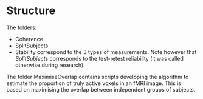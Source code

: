 # Structure

The folders:
* Coherence
* SplitSubjects
* Stability
correspond to the 3 types of measurements. 
Note however that _SplitSubjects_ corresponds to the test-retest reliability (it was called
otherwise during research).

The folder MaximiseOverlap contains scripts developing the algorithm to estimate the 
proportion of truly active voxels in an fMRI image. This is based on maximising the overlap
between independent groups of subjects.